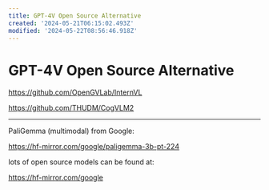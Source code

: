 ```yaml
---
title: GPT-4V Open Source Alternative
created: '2024-05-21T06:15:02.493Z'
modified: '2024-05-22T08:56:46.918Z'
---
```


# GPT-4V Open Source Alternative

https://github.com/OpenGVLab/InternVL

https://github.com/THUDM/CogVLM2

---

PaliGemma (multimodal) from Google:

https://hf-mirror.com/google/paligemma-3b-pt-224



lots of open source models can be found at:

https://hf-mirror.com/google
